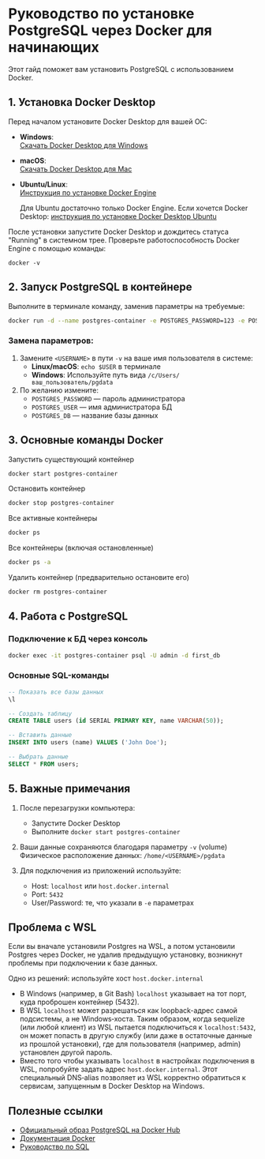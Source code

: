 # Руководство по установке PostgreSQL через Docker для начинающих

Этот гайд поможет вам установить PostgreSQL с использованием Docker.

## 1. Установка Docker Desktop

Перед началом установите Docker Desktop для вашей ОС:

- **Windows**:  
  [Скачать Docker Desktop для Windows](https://docs.docker.com/desktop/setup/install/windows-install/)
- **macOS**:  
  [Скачать Docker Desktop для Mac](https://docs.docker.com/desktop/setup/install/mac-install/)
- **Ubuntu/Linux**:  
  [Инструкция по установке Docker Engine](https://docs.docker.com/engine/install/ubuntu/)

  Для Ubuntu достаточно только Docker Engine. Если хочется Docker Desktop: [инструкция по установке Docker Desktop Ubuntu](https://docs.docker.com/desktop/setup/install/linux/ubuntu/)

После установки запустите Docker Desktop и дождитесь статуса "Running" в системном трее.
Проверьте работоспособность Docker Engine с помощью команды:

```
docker -v
```

## 2. Запуск PostgreSQL в контейнере

Выполните в терминале команду, заменив параметры на требуемые:

```bash
docker run -d --name postgres-container -e POSTGRES_PASSWORD=123 -e POSTGRES_USER=admin -e POSTGRES_DB=first_db -e PGDATA=/var/lib/postgresql/data/pgdata -p 5432:5432 -v /home/<USERNAME>/pgdata:/var/lib/postgresql/data postgres
```

### Замена параметров:

1. Замените `<USERNAME>` в пути `-v` на ваше имя пользователя в системе:
   - **Linux/macOS**: `echo $USER` в терминале
   - **Windows**: Используйте путь вида `/c/Users/ваш_пользователь/pgdata`
2. По желанию измените:
   - `POSTGRES_PASSWORD` — пароль администратора
   - `POSTGRES_USER` — имя администратора БД
   - `POSTGRES_DB` — название базы данных

## 3. Основные команды Docker

Запустить существующий контейнер

```bash
docker start postgres-container
```

Остановить контейнер

```bash
docker stop postgres-container
```

Все активные контейнеры

```bash
docker ps
```

Все контейнеры (включая остановленные)

```bash
docker ps -a
```

Удалить контейнер (предварительно остановите его)

```bash
docker rm postgres-container
```

## 4. Работа с PostgreSQL

### Подключение к БД через консоль

```bash
docker exec -it postgres-container psql -U admin -d first_db
```

### Основные SQL-команды

```sql
-- Показать все базы данных
\l

-- Создать таблицу
CREATE TABLE users (id SERIAL PRIMARY KEY, name VARCHAR(50));

-- Вставить данные
INSERT INTO users (name) VALUES ('John Doe');

-- Выбрать данные
SELECT * FROM users;
```

## 5. Важные примечания

1. После перезагрузки компьютера:
   - Запустите Docker Desktop
   - Выполните `docker start postgres-container`
2. Ваши данные сохраняются благодаря параметру `-v` (volume)  
   Физическое расположение данных: `/home/<USERNAME>/pgdata`

3. Для подключения из приложений используйте:
   - Host: `localhost` или `host.docker.internal`
   - Port: `5432`
   - User/Password: те, что указали в `-e` параметрах

## Проблема с WSL

Если вы вначале установили Postgres на WSL, а потом установили Postgres через Docker, не
удалив предыдущую установку, возникнут проблемы при подключении к базе данных.

Одно из решений: используйте хост `host.docker.internal`

- В Windows (например, в Git Bash) `localhost` указывает на тот порт, куда проброшен
  контейнер (5432).
- В WSL `localhost` может разрешаться как loopback-адрес самой подсистемы, а не
  Windows‑хоста. Таким образом, когда sequelize (или любой клиент) из WSL пытается
  подключиться к `localhost:5432`, он может попасть в другую службу (или даже в остаточные
  данные из прошлой установки), где для пользователя (например, admin) установлен другой
  пароль.
- Вместо того чтобы указывать `localhost` в настройках подключения в WSL, попробуйте
  задать адрес `host.docker.internal`. Этот специальный DNS‑alias позволяет из WSL
  корректно обратиться к сервисам, запущенным в Docker Desktop на Windows.



## Полезные ссылки

- [Официальный образ PostgreSQL на Docker Hub](https://hub.docker.com/_/postgres)
- [Документация Docker](https://docs.docker.com/)
- [Руководство по SQL](https://www.postgresqltutorial.com/)
